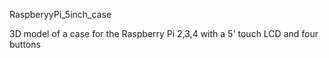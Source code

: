 
RaspberyyPi_5inch_case

3D model of a case for the Raspberry Pi 2,3,4 with a 5' touch LCD and four buttons

